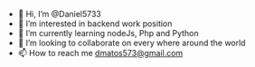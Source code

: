 - 👋 Hi, I’m @Daniel5733
- 👀 I’m interested in backend work position
- 🌱 I’m currently learning nodeJs, Php and Python
- 💞️ I’m looking to collaborate on every where around the world
- 📫 How to reach me dmatos573@gmail.com

<!---
Daniel5733/Daniel5733 is a ✨ special ✨ repository because its `README.md` (this file) appears on your GitHub profile.
You can click the Preview link to take a look at your changes.
--->

